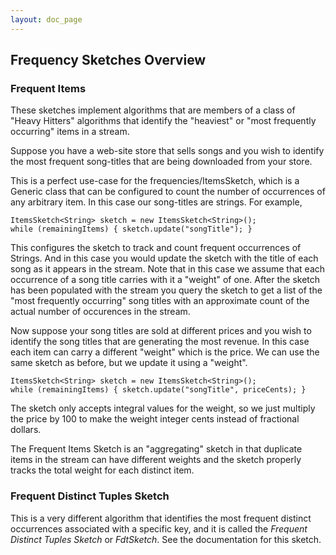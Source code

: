 ```yaml
---
layout: doc_page
---
```

<!--
    Licensed to the Apache Software Foundation (ASF) under one
    or more contributor license agreements.  See the NOTICE file
    distributed with this work for additional information
    regarding copyright ownership.  The ASF licenses this file
    to you under the Apache License, Version 2.0 (the
    "License"); you may not use this file except in compliance
    with the License.  You may obtain a copy of the License at

      http://www.apache.org/licenses/LICENSE-2.0

    Unless required by applicable law or agreed to in writing,
    software distributed under the License is distributed on an
    "AS IS" BASIS, WITHOUT WARRANTIES OR CONDITIONS OF ANY
    KIND, either express or implied.  See the License for the
    specific language governing permissions and limitations
    under the License.
-->
## Frequency Sketches Overview

### Frequent Items
These sketches implement algorithms that are members of a class of "Heavy Hitters" algorithms that identify 
the "heaviest" or "most frequently occurring" items in a stream.  

Suppose you have a web-site store that sells songs and you wish to identify the most frequent song-titles 
that are being downloaded from your store.
 
This is a perfect use-case for the frequencies/ItemsSketch, which is a Generic class that can be configured to
count the number of occurrences of any arbitrary item. In this case our song-titles are strings. For example, 

    ItemsSketch<String> sketch = new ItemsSketch<String>();
    while (remainingItems) { sketch.update("songTitle"); }

This configures the sketch to track and count frequent occurrences of Strings. And in this case you would update the sketch
with the title of each song as it appears in the stream. Note that in this case we assume that each occurrence of a song
title carries with it a "weight" of one. After the sketch has been populated with the stream you query the sketch to get
a list of the "most frequently occurring" song titles with an approximate count of the actual number of occurences in the stream.

Now suppose your song titles are sold at different prices and you wish to identify the song titles that are generating the most
revenue. In this case each item can carry a different "weight" which is the price. We can use the same sketch as before, but
we update it using a "weight".

    ItemsSketch<String> sketch = new ItemsSketch<String>();
    while (remainingItems) { sketch.update("songTitle", priceCents); }

The sketch only accepts integral values for the weight, so we just multiply the price by 100 to make the weight integer cents
instead of fractional dollars.  

The Frequent Items Sketch is an "aggregating" sketch in that duplicate items in the stream can have different weights and the 
sketch properly tracks the total weight for each distinct item.

### Frequent Distinct Tuples Sketch

This is a very different algorithm that identifies the most frequent distinct occurrences associated with a specific key, and it is
called the <i>Frequent Distinct Tuples Sketch</i> or <i>FdtSketch</i>.  See the documentation for this sketch.



